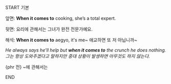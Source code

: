 START
기본

앞면:
**When it comes to** cooking, she’s a total expert.  

뒷면:
요리에 관해서는 그녀가 완전 전문가예요.

해석:
**When it comes to** aegyo, it's me~
애교하면 또 저 아닙니까~

*He always says he’ll help but **when it comes to** the crunch he does nothing.*
*그는 항상 도와주겠다고 말하지만 중대 상황이 발생하면 아무것도 하지 않는다.*

{phr 전} ~에 관해서는
<!--ID: 1743047463942-->
END
